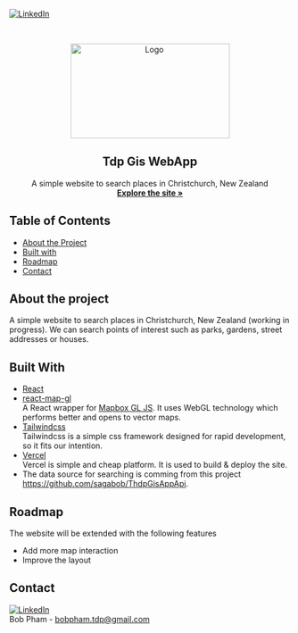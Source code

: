 [![LinkedIn][linkedin-shield]][linkedin-url]

<!-- PROJECT LOGO -->
<br />
<p align="center">
  <a href="#">
    <img src="https://i.ibb.co/gb2tf3s/Tdp-logo-main.png" alt="Logo" width="285" height="170">
  </a>

  <h2 align="center">Tdp Gis WebApp </h2>

  <p align="center">
    A simple website to search places in Christchurch, New Zealand
    <br />  
    <a href="https://thdp-gis-webapp.vercel.app" target="_blank"><strong>Explore the site »</strong></a>   
  </p>
</p>
 
## Table of Contents
* [About the Project](#about-the-project)
* [Built with](#built-with)
* [Roadmap](#roadmap)
* [Contact](#contact)
  
## About the project
A simple website to search places in Christchurch, New Zealand (working in progress). We can search points of interest such as parks, gardens, street addresses or houses.

## Built With
* [React](https://reactjs.org/)
* [react-map-gl](https://visgl.github.io/react-map-gl/)
  <br/>A React wrapper for [Mapbox GL JS](https://docs.mapbox.com/mapbox-gl-js/guides/). It uses WebGL technology which performs better and opens to vector maps.   
* [Tailwindcss](https://tailwindcss.com/)
  <br/>Tailwindcss is a simple css framework designed for rapid development, so it fits our intention.  
* [Vercel](https://vercel.com/)
  <br/>Vercel is simple and cheap platform. It is used to build & deploy the site.
* The data source for searching is comming from this project https://github.com/sagabob/ThdpGisAppApi.

## Roadmap
The website will be extended with the following features
* Add more map interaction
* Improve the layout
 

## Contact
[![LinkedIn][linkedin-shield]][linkedin-url]<br/>
Bob Pham - bobpham.tdp@gmail.com<br/>


[linkedin-shield]: https://img.shields.io/badge/-LinkedIn-black.svg?style=flat-square&logo=linkedin&colorB=555
[linkedin-url]: https://www.linkedin.com/in/bob-pham-93937973/
[tdp-logo]: tdp-logo.png

